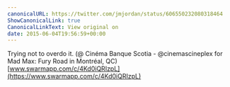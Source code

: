 ```yaml
---
canonicalURL: https://twitter.com/jmjordan/status/606550232080318464
ShowCanonicalLink: true
CanonicalLinkText: View original on
date: 2015-06-04T19:56:59+00:00
---
```

Trying not to overdo it. (@ Cinéma Banque Scotia - @cinemascineplex for Mad Max: Fury Road in Montréal, QC) [www.swarmapp.com/c/4Kd0iQRIzpL](https://www.swarmapp.com/c/4Kd0iQRIzpL)
